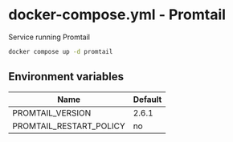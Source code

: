 # docker-compose.yml - Promtail

Service running Promtail

```bash
docker compose up -d promtail
```

## Environment variables

| **Name**                | **Default** |
| ----------------------- | ----------- |
| PROMTAIL_VERSION        | 2.6.1       |
| PROMTAIL_RESTART_POLICY | no          |
